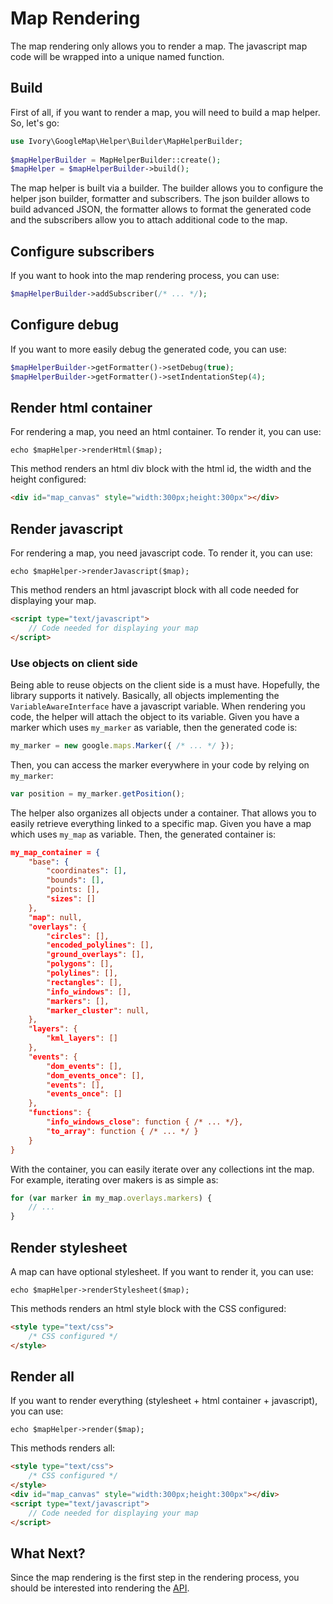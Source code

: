 # Map Rendering

The map rendering only allows you to render a map. The javascript map code will be wrapped into a unique named function.

## Build

First of all, if you want to render a map, you will need to build a map helper. So, let's go:

``` php
use Ivory\GoogleMap\Helper\Builder\MapHelperBuilder;
 
$mapHelperBuilder = MapHelperBuilder::create(); 
$mapHelper = $mapHelperBuilder->build();
```

The map helper is built via a builder. The builder allows you to configure the helper json builder, formatter and 
subscribers. The json builder allows to build advanced JSON, the formatter allows to format the generated code and the 
subscribers allow you to attach additional code to the map.

## Configure subscribers

If you want to hook into the map rendering process, you can use: 

``` php
$mapHelperBuilder->addSubscriber(/* ... */);
```

## Configure debug

If you want to more easily debug the generated code, you can use:

``` php
$mapHelperBuilder->getFormatter()->setDebug(true);
$mapHelperBuilder->getFormatter()->setIndentationStep(4);
```

## Render html container

For rendering a map, you need an html container. To render it, you can use:

```
echo $mapHelper->renderHtml($map);
```

This method renders an html div block with the html id, the width and the height configured:

``` html
<div id="map_canvas" style="width:300px;height:300px"></div>
```

## Render javascript

For rendering a map, you need javascript code. To render it, you can use:

```
echo $mapHelper->renderJavascript($map);
```

This method renders an html javascript block with all code needed for displaying your map.

``` html
<script type="text/javascript">
    // Code needed for displaying your map
</script>
```

### Use objects on client side

Being able to reuse objects on the client side is a must have. Hopefully, the library supports it natively. Basically, 
all objects implementing the `VariableAwareInterface` have a javascript variable. When rendering you code, the helper 
will attach the object to its variable. Given you have a marker which uses `my_marker` as variable, then the generated 
code is: 
  
``` js
my_marker = new google.maps.Marker({ /* ... */ });
```
 
Then, you can access the marker everywhere in your code by relying on `my_marker`:

``` js
var position = my_marker.getPosition();
```

The helper also organizes all objects under a container. That allows you to easily retrieve everything linked to a 
specific map. Given you have a map which uses `my_map` as variable. Then, the generated container is:

``` json
my_map_container = {
    "base": {
        "coordinates": [],
        "bounds": [],
        "points: [],
        "sizes": []
    },
    "map": null,
    "overlays": {
        "circles": [],
        "encoded_polylines": [],
        "ground_overlays": [],
        "polygons": [],
        "polylines": [],
        "rectangles": [],
        "info_windows": [],
        "markers": [],
        "marker_cluster": null,
    },
    "layers": {
        "kml_layers": []
    },
    "events": {
        "dom_events": [],
        "dom_events_once": [],
        "events": [],
        "events_once": []
    },
    "functions": {
        "info_windows_close": function { /* ... */},
        "to_array": function { /* ... */ }
    }
}
```

With the container, you can easily iterate over any collections int the map. For example, iterating over makers is as 
simple as:

```  js
for (var marker in my_map.overlays.markers) {
    // ...
}
```

## Render stylesheet

A map can have optional stylesheet. If you want to render it, you can use:

```
echo $mapHelper->renderStylesheet($map);
```

This methods renders an html style block with the CSS configured:

``` html
<style type="text/css">
    /* CSS configured */
</style>
```

## Render all

If you want to render everything (stylesheet + html container + javascript), you can use:

```
echo $mapHelper->render($map);
```

This methods renders all:

``` html
<style type="text/css">
    /* CSS configured */
</style>
<div id="map_canvas" style="width:300px;height:300px"></div>
<script type="text/javascript">
    // Code needed for displaying your map
</script>
```

## What Next?

Since the map rendering is the first step in the rendering process, you should be interested into rendering the 
[API](/doc/helper/api.doc).
